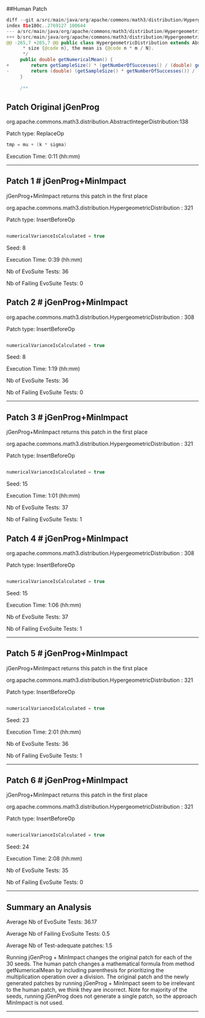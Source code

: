
##Human Patch 

```Java
diff --git a/src/main/java/org/apache/commons/math3/distribution/HypergeometricDistribution.java b/src/main/java/org/apache/commons/math3/distribution/HypergeometricDistribution.java
index 81e180c..2769127 100644
--- a/src/main/java/org/apache/commons/math3/distribution/HypergeometricDistribution.java
+++ b/src/main/java/org/apache/commons/math3/distribution/HypergeometricDistribution.java
@@ -265,7 +265,7 @@ public class HypergeometricDistribution extends AbstractIntegerDistribution {
      * size {@code n}, the mean is {@code n * m / N}.
      */
     public double getNumericalMean() {
+        return getSampleSize() * (getNumberOfSuccesses() / (double) getPopulationSize());
-        return (double) (getSampleSize() * getNumberOfSuccesses()) / (double) getPopulationSize();
     }
 
     /**
```

## Patch Original jGenProg 

org.apache.commons.math3.distribution.AbstractIntegerDistribution:138

Patch type: ReplaceOp 
 
```Java
tmp = mu + (k * sigma)
```

Execution Time: 0:11 (hh:mm)

--- 


## Patch 1 #  jGenProg+MinImpact 

jGenProg+MinImpact returns this patch in the first place

org.apache.commons.math3.distribution.HypergeometricDistribution : 321

Patch type: InsertBeforeOp

```Java

numericalVarianceIsCalculated = true

```


Seed: 8

Execution Time: 0:39 (hh:mm) 

Nb of EvoSuite Tests: 36

Nb of Failing EvoSuite Tests: 0



## Patch 2 #  jGenProg+MinImpact 

org.apache.commons.math3.distribution.HypergeometricDistribution : 308

Patch type: InsertBeforeOp

```Java

numericalVarianceIsCalculated = true

```


Seed: 8

Execution Time: 1:19 (hh:mm) 

Nb of EvoSuite Tests: 36

Nb of Failing EvoSuite Tests: 0


--- 


## Patch 3 #  jGenProg+MinImpact 

jGenProg+MinImpact returns this patch in the first place

org.apache.commons.math3.distribution.HypergeometricDistribution : 321

Patch type: InsertBeforeOp

```Java

numericalVarianceIsCalculated = true

```


Seed: 15

Execution Time: 1:01 (hh:mm) 

Nb of EvoSuite Tests: 37

Nb of Failing EvoSuite Tests: 1



## Patch 4 #  jGenProg+MinImpact 

org.apache.commons.math3.distribution.HypergeometricDistribution : 308

Patch type: InsertBeforeOp

```Java

numericalVarianceIsCalculated = true

```


Seed: 15

Execution Time: 1:06 (hh:mm) 

Nb of EvoSuite Tests: 37

Nb of Failing EvoSuite Tests: 1


--- 


## Patch 5 #  jGenProg+MinImpact 

jGenProg+MinImpact returns this patch in the first place

org.apache.commons.math3.distribution.HypergeometricDistribution : 321

Patch type: InsertBeforeOp

```Java

numericalVarianceIsCalculated = true

```


Seed: 23

Execution Time: 2:01 (hh:mm) 

Nb of EvoSuite Tests: 36

Nb of Failing EvoSuite Tests: 1


--- 


## Patch 6 #  jGenProg+MinImpact 

jGenProg+MinImpact returns this patch in the first place

org.apache.commons.math3.distribution.HypergeometricDistribution : 321

Patch type: InsertBeforeOp

```Java

numericalVarianceIsCalculated = true

```


Seed: 24

Execution Time: 2:08 (hh:mm) 

Nb of EvoSuite Tests: 35

Nb of Failing EvoSuite Tests: 0


---
## Summary an Analysis

Average Nb of EvoSuite Tests: 36.17

Average Nb of Failing EvoSuite Tests: 0.5

Average Nb of Test-adequate patches: 1.5

Running jGenProg + MinImpact changes the original patch for each of the 30 seeds. The human patch changes a mathematical formula from method getNumericalMean by including parenthesis for prioritizing the multiplication operation over a division. The original patch and the newly generated patches by running jGenProg + MinImpact seem to be irrelevant to the human patch, we think they are incorrect. Note for majority of the seeds, running jGenProg does not generate a single patch, so the approach MinImpact is not used.

---

